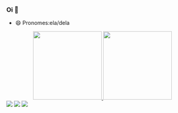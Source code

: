 ### Oi 👋

- 😄 Pronomes:ela/dela
<div align="center">
  <a href="https://github.com/ismeloo">
  <img height="180em" src="https://github-readme-stats.vercel.app/api?username=ismeloo&show_icons=false&theme=dracula&include_all_commits=true&count_private=true"/>
  <img height="180em" src="https://github-readme-stats.vercel.app/api/top-langs/?username=ismeloo&layout=compact&langs_count=7&theme=dracula"/>
</div>
  
<div>
  <a href="https://www.instagram.com/ismel0_o/" target="_blank"><img src="https://img.shields.io/badge/-Instagram-%23E4405F?style=for-the-badge&logo=instagram&logoColor=white" target="_blank"></a>
  <a href = "isabela.melo.alvez@gmail.com"><img src="https://img.shields.io/badge/-Gmail-%23333?style=for-the-badge&logo=gmail&logoColor=white" target="_blank"></a>
  <a href="https://www.linkedin.com/in/isabela-maria-770961226"><img src="https://img.shields.io/badge/-LinkedIn-%230077B5?style=for-the-badge&logo=linkedin&logoColor=white" target="_blank"></a> 

 </div>
